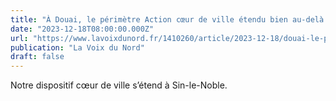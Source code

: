 ```yaml
---
title: "À Douai, le périmètre Action cœur de ville étendu bien au-delà du centre"
date: "2023-12-18T08:00:00.000Z"
url: "https://www.lavoixdunord.fr/1410260/article/2023-12-18/douai-le-perimetre-action-coeur-de-ville-etendu-bien-au-dela-du-centre"
publication: "La Voix du Nord"
draft: false
---
```


Notre dispositif cœur de ville s’étend à Sin-le-Noble.

